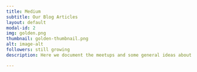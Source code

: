 ```yaml
---
title: Medium
subtitle: Our Blog Articles
layout: default
modal-id: 2
img: golden.png
thumbnail: golden-thumbnail.png
alt: image-alt
followers: still growing
description: Here we document the meetups and some general ideas about Software Craftsmanship.

---
```

